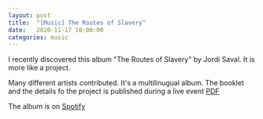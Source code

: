 ```yaml
---
layout: post
title:  "[Music] The Routes of Slavery" 
date:   2020-11-17 10:00:00
categories: music
---
```


I recently discovered this album "The Routes of Slavery" by Jordi Saval. It is more like a project.

Many different artists contributed. It's a multilinugual album. The booklet and the details fo the project is published during a live event [PDF](http://images.lincolncenter.org/image/upload/v1510078133/yfhyrdykntjgiereio7s.pdf)

The album is on [Spotify](https://open.spotify.com/album/5iRJeFmgDETMCRPFP0Y1pp?si=NTKxp6KDReqy9lEu4j8xWw)
